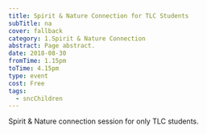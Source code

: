 ```yaml
---
title: Spirit & Nature Connection for TLC Students
subTitle: na
cover: fallback
category: 1.Spirit & Nature Connection
abstract: Page abstract.
date: 2018-08-30
fromTime: 1.15pm
toTime: 4.15pm
type: event
cost: Free
tags:
  - sncChildren
---
```


Spirit & Nature connection session for only TLC students.

